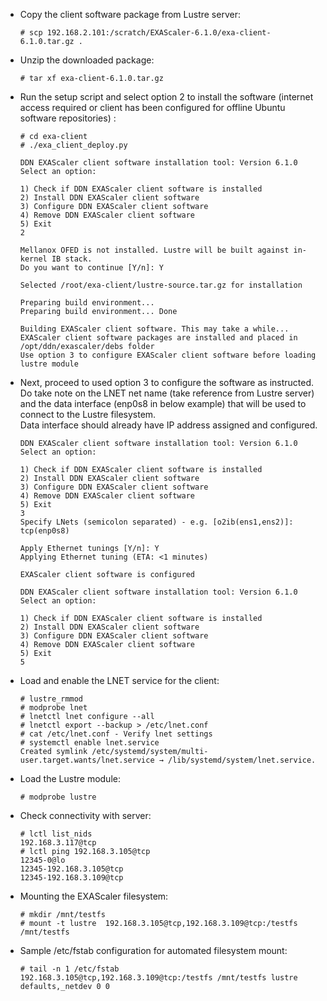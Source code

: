 - Copy the client software package from Lustre server:
  ```
  # scp 192.168.2.101:/scratch/EXAScaler-6.1.0/exa-client-6.1.0.tar.gz .
  ```

- Unzip the downloaded package:
  ```
  # tar xf exa-client-6.1.0.tar.gz
  ```

- Run the setup script and select option 2 to install the software (internet access required or client has been configured for offline Ubuntu software repositories) :
  ```
  # cd exa-client
  # ./exa_client_deploy.py

  DDN EXAScaler client software installation tool: Version 6.1.0
  Select an option:

  1) Check if DDN EXAScaler client software is installed
  2) Install DDN EXAScaler client software
  3) Configure DDN EXAScaler client software
  4) Remove DDN EXAScaler client software
  5) Exit
  2

  Mellanox OFED is not installed. Lustre will be built against in-kernel IB stack.
  Do you want to continue [Y/n]: Y

  Selected /root/exa-client/lustre-source.tar.gz for installation

  Preparing build environment...
  Preparing build environment... Done

  Building EXAScaler client software. This may take a while...
  EXAScaler client software packages are installed and placed in /opt/ddn/exascaler/debs folder
  Use option 3 to configure EXAScaler client software before loading lustre module
  ```

- Next, proceed to used option 3 to configure the software as instructed.  
  Do take note on the LNET net name (take reference from Lustre server) and the data interface (enp0s8 in below example) that will be used to connect to the Lustre filesystem.  
  Data interface should already have IP address assigned and configured.  
  ```
  DDN EXAScaler client software installation tool: Version 6.1.0
  Select an option:

  1) Check if DDN EXAScaler client software is installed
  2) Install DDN EXAScaler client software
  3) Configure DDN EXAScaler client software
  4) Remove DDN EXAScaler client software
  5) Exit
  3
  Specify LNets (semicolon separated) - e.g. [o2ib(ens1,ens2)]: tcp(enp0s8)

  Apply Ethernet tunings [Y/n]: Y
  Applying Ethernet tuning (ETA: <1 minutes)

  EXAScaler client software is configured

  DDN EXAScaler client software installation tool: Version 6.1.0
  Select an option:

  1) Check if DDN EXAScaler client software is installed
  2) Install DDN EXAScaler client software
  3) Configure DDN EXAScaler client software
  4) Remove DDN EXAScaler client software
  5) Exit
  5
  ```

- Load and enable the LNET service for the client:
  ```
  # lustre_rmmod 
  # modprobe lnet
  # lnetctl lnet configure --all
  # lnetctl export --backup > /etc/lnet.conf
  # cat /etc/lnet.conf - Verify lnet settings
  # systemctl enable lnet.service
  Created symlink /etc/systemd/system/multi-user.target.wants/lnet.service → /lib/systemd/system/lnet.service.
  ```

- Load the Lustre module:
  ```
  # modprobe lustre
  ```

- Check connectivity with server:
  ```
  # lctl list_nids
  192.168.3.117@tcp
  # lctl ping 192.168.3.105@tcp
  12345-0@lo
  12345-192.168.3.105@tcp
  12345-192.168.3.109@tcp
  ```

- Mounting the EXAScaler filesystem:
  ```
  # mkdir /mnt/testfs
  # mount -t lustre  192.168.3.105@tcp,192.168.3.109@tcp:/testfs /mnt/testfs
  ```

- Sample /etc/fstab configuration for automated filesystem mount:
  ```
  # tail -n 1 /etc/fstab
  192.168.3.105@tcp,192.168.3.109@tcp:/testfs /mnt/testfs lustre defaults,_netdev 0 0
  ```
